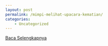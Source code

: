 ```yaml
---
layout: post
permalink: /mimpi-melihat-upacara-kematian/
categories:
    - Uncategorized
---
```


[Baca Selengkapnya](/07)